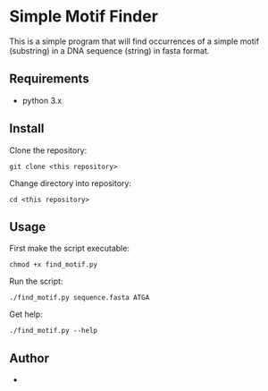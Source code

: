 # Simple Motif Finder
This is a simple program that will find occurrences of a simple motif (substring) in a DNA
sequence (string) in fasta format.
## Requirements
* python 3.x
## Install
Clone the repository:
```
git clone <this repository>
```
Change directory into repository:
```
cd <this repository>
```
## Usage
First make the script executable:
```
chmod +x find_motif.py
```
Run the script:
```
./find_motif.py sequence.fasta ATGA
```
Get help:
```
./find_motif.py --help
```
## Author
* <Your name>
